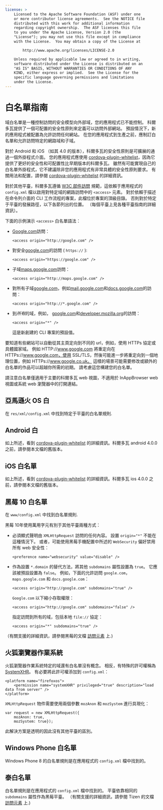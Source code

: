 ```yaml
---
license: >
    Licensed to the Apache Software Foundation (ASF) under one
    or more contributor license agreements.  See the NOTICE file
    distributed with this work for additional information
    regarding copyright ownership.  The ASF licenses this file
    to you under the Apache License, Version 2.0 (the
    "License"); you may not use this file except in compliance
    with the License.  You may obtain a copy of the License at

        http://www.apache.org/licenses/LICENSE-2.0

    Unless required by applicable law or agreed to in writing,
    software distributed under the License is distributed on an
    "AS IS" BASIS, WITHOUT WARRANTIES OR CONDITIONS OF ANY
    KIND, either express or implied.  See the License for the
    specific language governing permissions and limitations
    under the License.
---
```


# 白名單指南

域白名單是一種控制訪問的安全模型向外部域，您的應用程式已不能控制。 科爾多瓦提供了一個可配置的安全性原則來定義可以訪問外部網站。 預設情況下，新的應用程式被配置為允許訪問任何網站。 在您的應用程式到生產之前，應制訂白名單和允許訪問特定的網路域和子域。

對於 Android 和 iOS （如其 4.0 的版本），科爾多瓦的安全性原則是可擴展的通過一個外掛程式介面。 您的應用程式應使用 [cordova-plugin-whitelist][1]，因為它提供了更好的安全性和可配置性比早期版本的科爾多瓦。 雖然有可能實現自己的白名單外掛程式，它不建議除非您的應用程式有非常具體的安全性原則要求。 有關用法和配置，請參閱 [cordova-plugin-whitelist][1] 的詳細資訊。

 [1]: https://github.com/apache/cordova-plugin-whitelist

對於其他平臺，科爾多瓦遵循 [W3C 部件訪問][2] 規範，這依賴于應用程式的 `config.xml` 檔以啟用對特定域的網路訪問中的 `<access>` 元素。 對於依賴于描述在命令列介面的 CLI 工作流程的專案，此檔位於專案的頂級目錄。 否則對於特定于平臺的發展路徑，以下各節列出的位置。 （每個平臺上見各種平臺指南的詳細資訊）。

 [2]: http://www.w3.org/TR/widgets-access/

下面的示例演示 `<access>` 白名單語法：

*   [Google.com][3]訪問：
    
        <access origin="http://google.com" />
        

*   對安全[google.com][4]的訪問 ( `https://` ):
    
        <access origin="https://google.com" />
        

*   子域[maps.google.com][5]訪問：
    
        <access origin="http://maps.google.com" />
        

*   對所有子域[google.com][3]，例如[mail.google.com][6]和[docs.google.com][7]的訪問：
    
        <access origin="http://*.google.com" />
        

*   到*所有*的域，例如， [google.com][3]和[developer.mozilla.org][8]的訪問：
    
        <access origin="*" />
        
    
    這是新創建的 CLI 專案的預設值。

 [3]: http://google.com
 [4]: https://google.com
 [5]: http://maps.google.com
 [6]: http://mail.google.com
 [7]: http://docs.google.com
 [8]: http://developer.mozilla.org

要知道有些網站可以自動從其主頁定向到不同的 url，例如，使用 HTTPs 協定或具體國家域。 例如 HTTP://www.google.com 將重定向在 HTTPs://www.google.com，使用 SSL/TLS，然後可能進一步將重定向到一個地理位置，例如 HTTPs://www.google.co.uk。 這樣的場景可能需要修改或額外的白名單的作品可以超越你所需的初期。 請考慮這您構建您的白名單。

請注意白名單僅適用于主要的科爾多瓦 web 視圖，不適用於 InAppBrowser web 視圖或系統 web 瀏覽器中的打開連結。

## 亞馬遜火 OS 白

在 `res/xml/config.xml` 中找到特定于平臺的白名單規則.

## Android 白

如上所述，看到 [cordova-plugin-whitelist][1] 的詳細資訊。科爾多瓦 android 4.0.0 之前，請參閱本文檔的舊版本。

## iOS 白名單

如上所述，看到 [cordova-plugin-whitelist][1] 的詳細資訊。科爾多瓦 ios 4.0.0 之前，請參閱本文檔的舊版本。

## 黑莓 10 白名單

在 `www/config.xml` 中找到白名單規則.

黑莓 10年使用萬用字元有別于其他平臺兩種方式：

*   必須顯式聲明由 `XMLHttpRequest` 訪問的任何內容。 設置 `origin="*"` 不能在這種情況下。 或者，可能使用黑莓手機配置中所述的 `WebSecurity` 偏好禁用所有 web 安全性：
    
        <preference name="websecurity" value="disable" />
        

*   作為設置 `*.domain` 的替代方法，將其他 `subdomains` 屬性設置為 `true`。 它應該被預設設置為 `false`。 例如，下面的允許訪問 `google.com`，`maps.google.com` 和 `docs.google.com`：
    
        <access origin="http://google.com" subdomains="true" />
        
    
    `Google.com` 以下縮小存取權限：
    
        <access origin="http://google.com" subdomains="false" />
        
    
    指定訪問到所有的域，包括本地 `file://` 協定：
    
        <access origin="*" subdomains="true" />
        

（有關支援的詳細資訊，請參閱黑莓的文檔 [訪問元素][9] 上.)

 [9]: https://developer.blackberry.com/html5/documentation/ww_developing/Access_element_834677_11.html

## 火狐瀏覽器作業系統

火狐瀏覽器作業系統特定的域還有白名單沒有概念。 相反，有特殊的許可權稱為 [SystemXHR][10]。 有必要將此許可權添加到 `config.xml`：

 [10]: https://developer.mozilla.org/en-US/docs/Web/API/XMLHttpRequest#Permissions

    <platform name="firefoxos">
        <permission name="systemXHR" privileged="true" description="load data from server" />
    </platform>
    

`XMLHttpRequest` 物件需要使用兩個參數 `mozAnon` 和 `mozSystem` 進行具現化：

    var request = new XMLHttpRequest({
        mozAnon: true,
        mozSystem: true});
    

此解決方案是透明的因此沒有其他平臺的區別。

## Windows Phone 白名單

Windows Phone 8 的白名單規則是在應用程式的 `config.xml` 檔中找到的。

## 泰白名單

白名單規則是在應用程式的 `config.xml` 檔中找到的。 平臺依靠相同的 `subdomains` 屬性作為黑莓平臺。 （有關支援的詳細資訊，請參閱 Tizen 的文檔 [訪問元素][11] 上.)

 [11]: https://developer.tizen.org/help/index.jsp?topic=%2Forg.tizen.web.appprogramming%2Fhtml%2Fide_sdk_tools%2Fconfig_editor_w3celements.htm